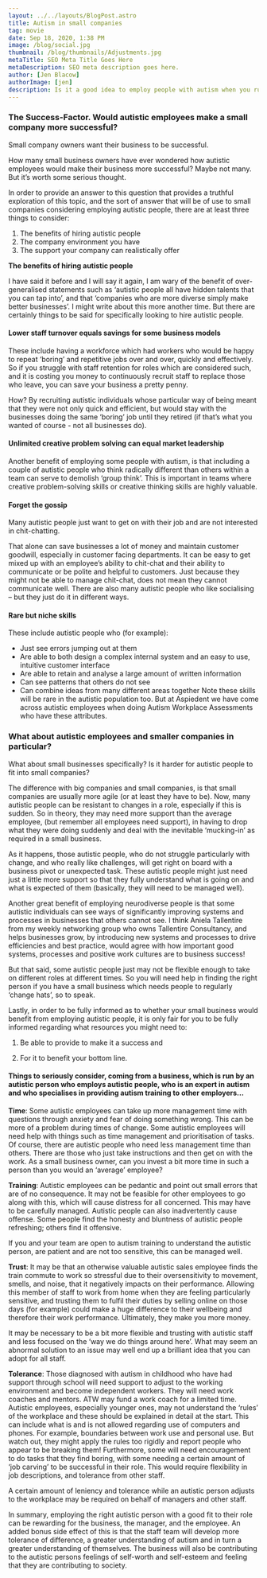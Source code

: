 ```yaml
---
layout: ../../layouts/BlogPost.astro
title: Autism in small companies
tag: movie
date: Sep 18, 2020, 1:38 PM
image: /blog/social.jpg
thumbnail: /blog/thumbnails/Adjustments.jpg
metaTitle: SEO Meta Title Goes Here
metaDescription: SEO meta description goes here.
author: [Jen Blacow]
authorImage: [jen]
description: Is it a good idea to employ people with autism when you run a small business? This blog provides a truthful exploration of this topic. This includes a discussion of the benefits of hiring autistic people and the resources you may need to have to employ autistic people successfully. 
---
```

### **The Success-Factor. Would autistic employees make a small company more successful?**

Small company owners want their business to be successful.

How many small business owners have ever wondered how autistic employees would make their business more successful? Maybe not many. But it’s worth some serious thought.

In order to provide an answer to this question that provides a truthful exploration of this topic, and the sort of answer that will be of use to small companies considering employing autistic people, there are at least three things to consider:

1. The benefits of hiring autistic people
2. The company environment you have
3. The support your company can realistically offer

**The benefits of hiring autistic people**

I have said it before and I will say it again, I am wary of the benefit of over-generalised statements such as ‘autistic people all have hidden talents that you can tap into’, and that ‘companies who are more diverse simply make better businesses’. I might write about this more another time.
But there are certainly things to be said for specifically looking to hire autistic people.

#### **Lower staff turnover equals savings for some business models**
These include having a workforce which had workers who would be happy to repeat ‘boring’ and repetitive jobs over and over, quickly and effectively. So if you struggle with staff retention for roles which are considered such, and it is costing you money to continuously recruit staff to replace those who leave, you can save your business a pretty penny.

How? By recruiting autistic individuals whose particular way of being meant that they were not only quick and efficient, but would stay with the businesses doing the same ‘boring’ job until they retired (if that’s what you wanted of course - not all businesses do).

#### **Unlimited creative problem solving can equal market leadership**
Another benefit of employing some people with autism, is that including a couple of autistic people who think radically different than others within a team can serve to demolish ‘group think’. This is important in teams where creative problem-solving skills or creative thinking skills are highly valuable.

#### **Forget the gossip**
Many autistic people just want to get on with their job and are not interested in chit-chatting.

That alone can save businesses a lot of money and maintain customer goodwill, especially in customer facing departments. It can be easy to get mixed up with an employee’s ability to chit-chat and their ability to communicate or be polite and helpful to customers. Just because they might not be able to manage chit-chat, does not mean they cannot communicate well.  There are also many autistic people who like socialising –  but they just do it in different ways.
#### **Rare but niche skills**
These include autistic people who (for example):
- Just see errors jumping out at them
- Are able to both design a complex internal system and an easy to use, intuitive customer interface
- Are able to retain and analyse a large amount of written information
- Can see patterns that others do not see
- Can combine ideas from many different areas together
Note these skills will be rare in the autistic population too. But at Aspiedent we have come across autistic employees when doing Autism Workplace Assessments who have these attributes.

### **What about autistic employees and smaller companies in particular?**
What about small businesses specifically? Is it harder for autistic people to fit into small companies?

The difference with big companies and small companies, is that small companies are usually more agile (or at least they have to be). Now, many autistic people can be resistant to changes in a role, especially if this is sudden. So in theory, they may need more support than the average employee, (but remember all employees need support), in having to drop what they were doing suddenly and deal with the inevitable ‘mucking-in’ as required in a small business.

As it happens, those autistic people, who do not struggle particularly with change, and who really like challenges, will get right on board with a business pivot or unexpected task. These autistic people might just need just a little more support so that they fully understand what is going on and what is expected of them (basically, they will need to be managed well).

Another great benefit of employing neurodiverse people is that some autistic individuals can see ways of significantly improving systems and processes in businesses that others cannot see. I think Aniela Tallentire from my weekly networking group who owns Tallentire Consultancy, and helps businesses grow, by introducing new systems and processes to drive efficiencies and best practice,  would agree with how important good systems, processes and positive work cultures are to business success!

But that said, some autistic people just may not be flexible enough to take on different roles at different times. So you will need help in finding the right person if you have a small business which needs people to regularly ‘change hats’, so to speak.

Lastly, in order to be fully informed as to whether your small business would benefit from employing autistic people, it is only fair for you to be fully informed regarding what resources you might need to:

1.  Be able to provide to make it a success and

2.  For it to benefit your bottom line.

#### **Things to seriously consider, coming from a business, which is run by an autistic person who employs autistic people, who is an expert in autism and who specialises in providing autism training to other employers…**
**Time**: Some autistic employees can take up more management time with questions through anxiety and fear of doing something wrong. This can be more of a problem during times of change. Some autistic employees will need help with things such as time management and prioritisation of tasks. Of course, there are autistic people who need less management time than others. There are those who just take instructions and then get on with the work.
As a small business owner, can you invest a bit more time in such a person than you would an ‘average’ employee?

**Training**: Autistic employees can be pedantic and point out small errors that are of no consequence. It may not be feasible for other employees to go along with this, which will cause distress for all concerned. This may have to be carefully managed. Autistic people can also inadvertently cause offense. Some people find the honesty and bluntness of autistic people refreshing; others find it offensive.

If you and your team are open to autism training to understand the autistic person, are patient and are not too sensitive, this can be managed well.

**Trust**: It may be that an otherwise valuable autistic sales employee finds the train commute to work so stressful due to their oversensitivity to movement, smells, and noise, that it negatively impacts on their performance. Allowing this member of staff to work from home when they are feeling particularly sensitive, and trusting them to fulfil their duties by selling online on those days (for example) could make a huge difference to their wellbeing and therefore their work performance. Ultimately, they make you more money.

It may be necessary to be a bit more flexible and trusting with autistic staff and less focused on the ‘way we do things around here’. What may seem an abnormal solution to an issue may well end up a brilliant idea that you can adopt for all staff.

**Tolerance**: Those diagnosed with autism in childhood who have had support through school will need support to adjust to the working environment and become independent workers.  They will need work coaches and mentors. ATW may fund a work coach for a limited time. Autistic employees, especially younger ones, may not understand the ‘rules’ of the workplace and these should be explained in detail at the start. This can include what is and is not allowed regarding use of computers and phones. For example, boundaries between work use and personal use. But watch out, they might apply the rules too rigidly and report people who appear to be breaking them! Furthermore, some will need encouragement to do tasks that they find boring, with some needing a certain amount of ‘job carving’ to be successful in their role. This would require flexibility in job descriptions, and tolerance from other staff. 

A certain amount of leniency and tolerance while an autistic person adjusts to the workplace may be required on behalf of managers and other staff.

In summary, employing the right autistic person with a good fit to their role can be rewarding for the business, the manager, and the employee. An added bonus side effect of this is that the staff team will develop more tolerance of difference, a greater understanding of autism and in turn a greater understanding of themselves. The business will also be contributing to the autistic persons feelings of self-worth and self-esteem and feeling that they are contributing to society.